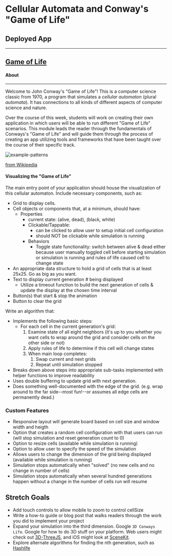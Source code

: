 # Cellular Automata and Conway's "Game of Life"
## Deployed App
---
[Game of Life ](https://game-of-life-ea.netlify.app/)
---
#### About
---

Welcome to John Conway's "Game of Life"! This is a computer science
classic from 1970, a program that simulates a _cellular automaton_
(plural _automata_). It has connections to all kinds of different
aspects of computer science and nature.

Over the course of this week, students will work on creating their own
application in which users will be able to run different "Game of Life"
scenarios. This module leads the reader through the fundamentals of
Conways's "Game of Life" and will guide them through the process of
creating an app utilizing tools and frameworks that have been taught
over the course of their specific track.

![example-patterns](https://media.giphy.com/media/4VVZTvTqzRR0BUwNIH/giphy.gif)

[from Wikipedia](https://en.wikipedia.org/wiki/Conway%27s_Game_of_Life#Examples_of_patterns)

#### Visualizing the "Game of Life"

The main entry point of your application should house the visualization
of this cellular automaton. Include necessary components, such as:

- Grid to display cells.
- Cell objects or components that, at a minimum, should have:
  - Properties
    - current state: (alive, dead), (black, white)
    - Clickable/Tappable:
      - can be clicked to allow user to setup initial cell configuration
      - should NOT be clickable while simulation is running
    - Behaviors
      - Toggle state functionality: switch between alive & dead either
        because user manually toggled cell before starting simulation or
        simulation is running and rules of life caused cell to change
        state
- An appropriate data structure to hold a grid of cells that is at least
  25x25. Go as big as you want.
- Text to display current generation # being displayed
  - Utilize a timeout function to build the next generation of cells &
    update the display at the chosen time interval
- Button(s) that start & stop the animation
- Button to clear the grid

Write an algorithm that:

- Implements the following basic steps:
  - For each cell in the current generation's grid:
    1. Examine state of all eight neighbors (it's up to you whether you
       want cells to wrap around the grid and consider cells on the
       other side or not)
    2. Apply rules of life to determine if this cell will change states
    3. When main loop completes:
       1. Swap current and next grids
       2. Repeat until simulation stopped
- Breaks down above steps into appropriate sub-tasks implemented with
  helper functions to improve readability
- Uses double buffering to update grid with next generation.
- Does something well-documented with the edge of the grid. (e.g. wrap
  around to the far side--most fun!--or assumes all edge cells are
  permanently dead.)

### Custom Features
- Responsive layout will generate board based on cell size and window width and heigth
- Option that creates a random cell configuration with that users can
  run (will stop simulation and reset generation count to 0)
- Option to resize cells (available while simulation is running)
- Option to allow user to specify the speed of the simulation
- Allows users to change the dimension of the grid being displayed (available while simulation is running)
- Simulation stops automatically when "solved" (no new cells and no change in number of cells)
- Simulation stops automatically when several hundred generations happen without a change in the number of cells run will resume

## Stretch Goals
- Add touch controls to allow mobile to zoom to control cellSize
- Write a how-to guide or blog post that walks readers through the
  work you did to implement your project
- Expand your simulation into the third dimension. Google `3D Conways Life`. Google for how to do 3D stuff on your platform. Web users might
  check out [3D-ThreeJS](https://github.com/LambdaSchool/3D-ThreeJS),
  and iOS might look at [SceneKit](https://developer.apple.com/scenekit/).
- Explore alternate algorithms for finding the nth generation, such
  as [Hashlife](https://en.wikipedia.org/wiki/Hashlife)

